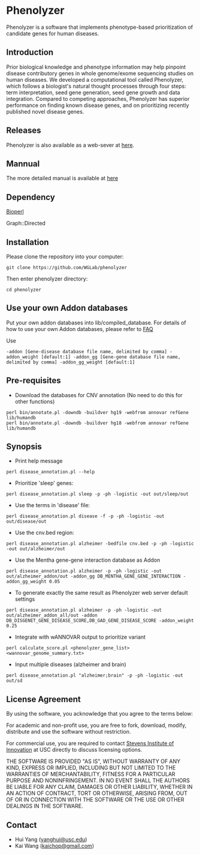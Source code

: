 # Phenolyzer
Phenolyzer is a software that implements phenotype-based prioritization of candidate  genes for human diseases.

## Introduction
Prior biological knowledge and phenotype information may help pinpoint disease contributory genes in whole genome/exome sequencing studies on human diseases. We developed a computational tool called Phenolyzer, which follows a biologist's natural thought processes through four steps: term interpretation, seed gene generation, seed gene growth and data integration. Compared to competing approaches, Phenolyzer has superior performance on finding known disease genes, and on prioritizing recently published novel disease genes.

## Releases
Phenolyzer is also available as a web-sever at [here](http://phenolyzer.wglab.org).

## Mannual
The more detailed manual is available at [here](http://phenolyzer.wglab.org/download/Phenolyzer_manual.pdf) 

## Dependency

[Bioperl](http://www.bioperl.org/wiki/Main_Page)

Graph::Directed

## Installation

Please clone the repository into your computer:
```
git clone https://github.com/WGLab/phenolyzer
```
Then enter phenolyzer directory:
```
cd phenolyzer
```

## Use your own Addon databases

Put your own addon databases into lib/compiled_database.
For details of how to use your own Addon databases, please refer to [FAQ](http://phenolyzer.wglab.org/FAQ.php#collapse-14)

Use 
```
-addon [Gene-disease database file name, delimited by comma] -addon_weight [default:1] -addon_gg [Gene-gene database file name, delimited by comma] -addon_gg_weight [default:1]
```

## Pre-requisites
- Download the databases for CNV annotation (No need to do this for other functions)
```
perl bin/annotate.pl -downdb -buildver hg19 -webfrom annovar refGene lib/humandb
perl bin/annotate.pl -downdb -buildver hg18 -webfrom annovar refGene lib/humandb
```

## Synopsis

- Print help message
```
perl disease_annotation.pl --help
```

- Prioritize 'sleep' genes: 
```
perl disease_annotation.pl sleep -p -ph -logistic -out out/sleep/out
```

- Use the terms in 'disease' file:
```
perl disease_annotation.pl disease -f -p -ph -logistic -out out/disease/out
```

- Use the cnv.bed region:
```
perl disease_annotation.pl alzheimer -bedfile cnv.bed -p -ph -logistic -out out/alzheimer/out
```

- Use the Mentha gene-gene interaction database as Addon
```
perl disease_annotation.pl alzheimer -p -ph -logistic -out out/alzheimer_addon/out -addon_gg DB_MENTHA_GENE_GENE_INTERACTION -addon_gg_weight 0.05
```

- To generate exactly the same result as Phenolyzer web server default settings
```
perl disease_annotation.pl alzheimer -p -ph -logistic -out out/alzheimer_addon_all/out -addon DB_DISGENET_GENE_DISEASE_SCORE,DB_GAD_GENE_DISEASE_SCORE -addon_weight 0.25
```

- Integrate with wANNOVAR output to prioritize variant
```
perl calculate_score.pl <phenolyzer_gene_list> <wannovar_genome_summary.txt>
```

- Input multiple diseases (alzheimer and brain)
```
perl disease_annotation.pl "alzheimer;brain" -p -ph -logistic -out out/sd
```

## License Agreement
By using the software, you acknowledge that you agree to the terms below:

For academic and non-profit use, you are free to fork, download, modify, distribute and use the software without restriction.

For commercial use, you are required to contact [Stevens Institute of Innovation](https://stevens.usc.edu/contact-us/) at USC directly to discuss licensing options.

THE SOFTWARE IS PROVIDED "AS IS", WITHOUT WARRANTY OF ANY KIND, EXPRESS OR IMPLIED, INCLUDING BUT NOT LIMITED TO THE WARRANTIES OF MERCHANTABILITY, FITNESS FOR A PARTICULAR PURPOSE AND NONINFRINGEMENT. IN NO EVENT SHALL THE AUTHORS BE LIABLE FOR ANY CLAIM, DAMAGES OR OTHER LIABILITY, WHETHER IN AN ACTION OF CONTRACT, TORT OR OTHERWISE, ARISING FROM, OUT OF OR IN CONNECTION WITH THE SOFTWARE OR THE USE OR OTHER DEALINGS IN THE SOFTWARE.

## Contact
- Hui Yang (yanghui@usc.edu)
- Kai Wang (kaichop@gmail.com)


